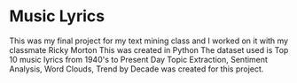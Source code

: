 # Music Lyrics
This was my final project for my text mining class and I worked on it with my classmate Ricky Morton
This was created in Python 
The dataset used is Top 10 music lyrics from 1940's to Present Day
Topic Extraction, Sentiment Analysis, Word Clouds, Trend by Decade was created for this project.

